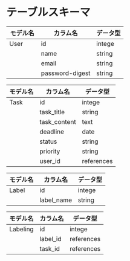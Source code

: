 # テーブルスキーマ
| モデル名 | カラム名 | データ型 |
| -------- | -------- | -------- |
|   User　　|  id   |  intege   |
|          |  name  | string  |
|          |  email | string  |
|          |password-digest | string |


  
  

| モデル名 | カラム名 | データ型 |
| -------- | -------- | -------- |
| Task     | id       |   intege  |
|          | task_title| string |
|          | task_content| text |
|          |deadline |  date   |
|          | status |   string   |
|          | priority  |  string |
|          | user_id   |  references|



| モデル名 | カラム名 | データ型 |
| -------- | -------- | -------- |
| Label   | id | intege |
|      | label_name    |string   |



| モデル名 | カラム名 | データ型 |
| -------- | -------- | -------- |
| Labeling  | id |  intege  |
|           | label_id |references|
|           | task_id  |references|